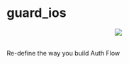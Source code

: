 # guard_ios

<div align=center><img src="https://files.authing.co/authing-console/authing-logo-new-20210924.svg"></div>

<br/>

Re-define the way you build Auth Flow
